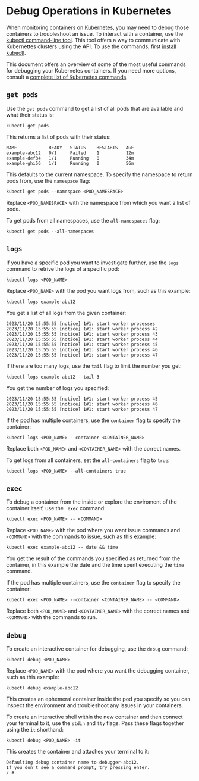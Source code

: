 # Debug Operations in Kubernetes

When monitoring containers on [Kubernetes](https://kubernetes.io/docs/concepts/overview/),
you may need to debug those containers to troubleshoot an issue.
To interact with a container, use the [kubectl command-line tool](https://kubernetes.io/docs/tasks/tools/#kubectl).
This tool offers a way to communicate with Kubernettes clusters using the API.
To use the commands, first [install kubectl](https://kubernetes.io/docs/tasks/tools/#kubectl).

This document offers an overview of some of the most useful commands for debugging your Kubernetes containers.
If you need more options, consult a [complete list of Kubernetes commands](https://kubernetes.io/docs/reference/generated/kubectl/kubectl-commands#-strong-getting-started-strong-).

## `get pods`

Use the `get pods` command to get a list of all pods that are available and what their status is:

```shell
kubectl get pods
```

This returns a list of pods with their status:

```shell
NAME            READY   STATUS    RESTARTS   AGE
example-abc12   0/1     Failed    1          12m
example-def34   1/1     Running   0          34m
example-ghi56   1/1     Running   0          56m
```

This defaults to the current namespace.
To specify the namespace to return pods from, use the `namespace` flag:

```shell
kubectl get pods --namespace <POD_NAMESPACE>
```

Replace `<POD_NAMESPACE>` with the namespace from which you want a list of pods.

To get pods from all namespaces, use the `all-namespaces` flag:

```shell
kubectl get pods --all-namespaces
```

## `logs`

If you have a specific pod you want to investigate further,
use the `logs` command to retrive the logs of a specific pod:

```shell
kubectl logs <POD_NAME>
```

Replace `<POD_NAME>` with the pod you want logs from, such as this example:

```shell
kubectl logs example-abc12
```

You get a list of all logs from the given container:

```shell
2023/11/20 15:55:55 [notice] 1#1: start worker processes
2023/11/20 15:55:55 [notice] 1#1: start worker process 42
2023/11/20 15:55:55 [notice] 1#1: start worker process 43
2023/11/20 15:55:55 [notice] 1#1: start worker process 44
2023/11/20 15:55:55 [notice] 1#1: start worker process 45
2023/11/20 15:55:55 [notice] 1#1: start worker process 46
2023/11/20 15:55:55 [notice] 1#1: start worker process 47
```

If there are too many logs, use the `tail` flag to limit the number you get:

```shell
kubectl logs example-abc12 --tail 3
```

You get the number of logs you specified:

```shell
2023/11/20 15:55:55 [notice] 1#1: start worker process 45
2023/11/20 15:55:55 [notice] 1#1: start worker process 46
2023/11/20 15:55:55 [notice] 1#1: start worker process 47
```

If the pod has multiple containers, use the `container` flag to specify the container:

```shell
kubectl logs <POD_NAME> --container <CONTAINER_NAME>
```

Replace both `<POD_NAME>` and `<CONTAINER_NAME>` with the correct names.

To get logs from all containers, set the `all-containers` flag to `true`:

```shell
kubectl logs <POD_NAME> --all-containers true
```

## `exec`

To debug a container from the inside or explore the enviroment of the container itself,
use the ` exec` command:

```shell
kubectl exec <POD_NAME> -- <COMMAND>
```

Replace `<POD_NAME>` with the pod where you want issue commands and `<COMMAND>` with the commands to issue,
such as this example:

```shell
kubectl exec example-abc12 -- date && time
```

You get the result of the commands you specified as returned from the container,
in this example the date and the time spent executing the `time` command.

If the pod has multiple containers, use the `container` flag to specify the container:

```shell
kubectl exec <POD_NAME> --container <CONTAINER_NAME> -- <COMMAND>
```

Replace both `<POD_NAME>` and `<CONTAINER_NAME>` with the correct names
and `<COMMAND>` with the commands to run.

## `debug`

To create an interactive container for debugging, use the `debug` command:

```shell
kubectl debug <POD_NAME>
```

Replace `<POD_NAME>` with the pod where you want the debugging container,
such as this example:

```shell
kubectl debug example-abc12
```

This creates an ephemeral container inside the pod you specify
so you can inspect the environment and troubleshoot any issues in your containers.

To create an interactive shell within the new container and then connect your terminal to it,
use the `stdin` and `tty` flags.
Pass these flags together using the `it` shorthand:

```shell
kubectl debug <POD_NAME> -it
```

This creates the container and attaches your terminal to it:

```shell
Defaulting debug container name to debugger-abc12.
If you don't see a command prompt, try pressing enter.
/ #
```
